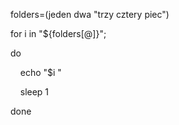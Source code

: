 folders=(jeden dwa "trzy cztery piec")

for i in "${folders[@]}";

do

    echo "$i "

    sleep 1

done